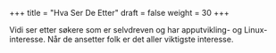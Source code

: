 +++
title = "Hva Ser De Etter"
draft = false
weight = 30
+++

Vidi ser etter søkere som er selvdreven og har apputvikling- og Linux-interesse. Når de ansetter folk er det aller viktigste interesse.